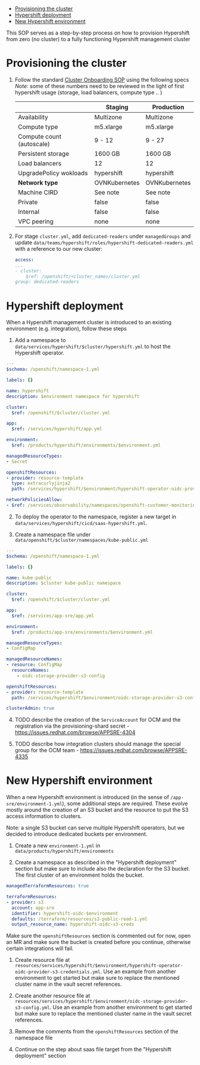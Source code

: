 <!-- TOC -->

- [Provisioning the cluster](#provisioning-the-cluster)
- [Hypershift deployment](#hypershift-deployment)
- [New Hypershift environment](#new-hypershift-environment)

<!-- /TOC -->

This SOP serves as a step-by-step process on how to provision Hypershift from zero (no cluster) to a fully functioning Hypershift management cluster


# Provisioning the cluster

1. Follow the standard [Cluster Onboarding SOP](app-interface-onboard-cluster.md) using the following specs
   *Note*: some of these numbers need to be reviewed in the light of first hypershift usage (storage, load balancers, compute type .. )

    |                            | Staging       | Production    |
    |----------------------------|---------------|---------------|
    | Availability               | Multizone     | Multizone     |
    | Compute type               | m5.xlarge     | m5.xlarge     |
    | Compute count (autoscale)  | 9 - 12        | 9 - 27        |
    | Persistent storage         | 1600 GB       | 1600 GB       |
    | Load balancers             | 12            | 12            |
    | UpgradePolicy wokloads     | hypershift    | hypershift    |
    | **Network type**           | OVNKubernetes | OVNKubernetes |
    | Machine CIRD               | See note      | See note      |
    | Private                    | false         | false         |
    | Internal                   | false         | false         |
    | VPC peering                | none          | none          |

1. For stage `cluster.yml`, add `dedicated-readers` under `managedGroups` and update `data/teams/hypershift/roles/hypershift-dedicated-readers.yml` with a reference to our new cluster:
    ```yaml
    access:
    ...
    - cluster:
        $ref: /openshift/<cluster_name>/cluster.yml
    group: dedicated-readers
     ```

# Hypershift deployment

When a Hypershift management cluster is introduced to an existing environment (e.g. integration), follow these steps

1. Add a namespace to `data/services/hypershift/$cluster/hypershift.yml` to host the Hypershift operator.

```yaml
---
$schema: /openshift/namespace-1.yml

labels: {}

name: hypershift
description: $environment namespace for hypershift

cluster:
  $ref: /openshift/$cluster/cluster.yml

app:
  $ref: /services/hypershift/app.yml

environment:
  $ref: /products/hypershift/environments/$environment.yml

managedResourceTypes:
- Secret

openshiftResources:
- provider: resource-template
  type: extracurlyjinja2
  path: /services/hypershift/$environment/hypershift-operator-oidc-provider-s3-credentials.yml

networkPoliciesAllow:
- $ref: /services/observability/namespaces/openshift-customer-monitoring.$cluster.yml

```

2. To deploy the operator to the namespace, register a new target in `data/services/hypershift/cicd/saas-hypershift.yml`.

3. Create a namespace file under `data/openshift/$cluster/namespaces/kube-public.yml`

```yaml
---
$schema: /openshift/namespace-1.yml

labels: {}

name: kube-public
description: $cluster kube-public namespace

cluster:
  $ref: /openshift/$cluster/cluster.yml

app:
  $ref: /services/app-sre/app.yml

environment:
  $ref: /products/app-sre/environments/$environment.yml

managedResourceTypes:
- ConfigMap

managedResourceNames:
- resource: ConfigMap
  resourceNames:
    - oidc-storage-provider-s3-config

openshiftResources:
- provider: resource-template
  path: /services/hypershift/$environment/oidc-storage-provider-s3-config.yml

clusterAdmin: true
```

4. TODO describe the creation of the `ServiceAccount` for OCM and the registration via the provisioning-shard secret - https://issues.redhat.com/browse/APPSRE-4304

5. TODO describe how integration clusters should manage the special group for the OCM team - https://issues.redhat.com/browse/APPSRE-4335

# New Hypershift environment

When a new Hypershift environment is introduced (in the sense of `/app-sre/environment-1.yml`), some additional steps are required. These evolve mostly around the creation of an S3 bucket and the resource to put the S3 access information to clusters.

Note: a single S3 bucket can serve multiple Hypershift operators, but we decided to introduce dedicated buckets per environment.

1. Create a new `environment-1.yml` in `data/products/hypershift/environments`

2. Create a namespace as described in the "Hypershift deployment" section but make sure to include also the declaration for the S3 bucket. The first cluster of an environment holds the bucket.

```yaml
managedTerraformResources: true

terraformResources:
- provider: s3
  account: app-sre
  identifier: hypershift-oidc-$environment
  defaults: /terraform/resources/s3-public-read-1.yml
  output_resource_name: hypershift-oidc-s3-creds
```

Make sure the `openshiftResources` section is commented out for now, open an MR and make sure the bucket is created before you continue, otherwise certain integrations will fail.

1. Create resource file at `resources/services/hypershift/$environment/hypershift-operator-oidc-provider-s3-credentials.yml`. Use an example from another environment to get started but make sure to replace the mentioned cluster name in the vault secret references.

1. Create another resource file at `resources/services/hypershift/$environment/oidc-storage-provider-s3-config.yml`. Use an example from another environment to get started but make sure to replace the mentioned cluster name in the vault secret references.

1. Remove the comments from the `openshiftResources` section of the namespace file

1. Continue on the step about saas file target from the "Hypershift deployment" section
